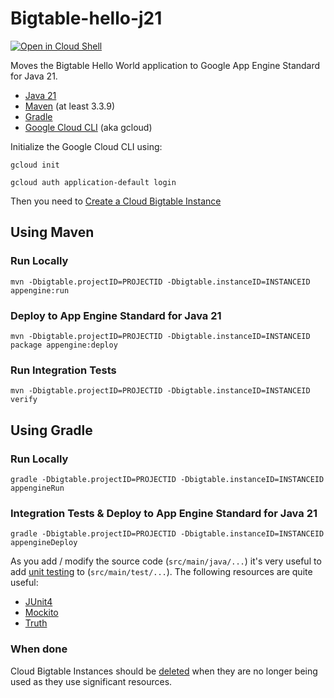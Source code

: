 Bigtable-hello-j21
=================

<a href="https://console.cloud.google.com/cloudshell/open?git_repo=https://github.com/GoogleCloudPlatform/java-docs-samples&page=editor&open_in_editor=appengine-java21/ee8/bigtable/README.md">
<img alt="Open in Cloud Shell" src ="http://gstatic.com/cloudssh/images/open-btn.png"></a>

Moves the Bigtable Hello World application to Google App Engine Standard for Java 21.


* [Java 21](http://www.oracle.com/technetwork/java/javase/downloads/index.html)
* [Maven](https://maven.apache.org/download.cgi) (at least 3.3.9)
* [Gradle](https://gradle.org)
* [Google Cloud CLI](https://cloud.google.com/cli/) (aka gcloud)

Initialize the Google Cloud CLI using:

    gcloud init

    gcloud auth application-default login

Then you need to [Create a Cloud Bigtable Instance](https://cloud.google.com/bigtable/docs/creating-instance)


## Using Maven

### Run Locally

    mvn -Dbigtable.projectID=PROJECTID -Dbigtable.instanceID=INSTANCEID appengine:run

### Deploy to App Engine Standard for Java 21

    mvn -Dbigtable.projectID=PROJECTID -Dbigtable.instanceID=INSTANCEID package appengine:deploy

### Run Integration Tests

    mvn -Dbigtable.projectID=PROJECTID -Dbigtable.instanceID=INSTANCEID verify

## Using Gradle

### Run Locally

    gradle -Dbigtable.projectID=PROJECTID -Dbigtable.instanceID=INSTANCEID appengineRun

### Integration Tests & Deploy to App Engine Standard for Java 21

    gradle -Dbigtable.projectID=PROJECTID -Dbigtable.instanceID=INSTANCEID appengineDeploy

As you add / modify the source code (`src/main/java/...`) it's very useful to add
[unit testing](https://cloud.google.com/appengine/docs/java/tools/localunittesting)
to (`src/main/test/...`).  The following resources are quite useful:

* [JUnit4](http://junit.org/junit4/)
* [Mockito](http://mockito.org/)
* [Truth](http://google.github.io/truth/)

### When done

Cloud Bigtable Instances should be [deleted](https://cloud.google.com/bigtable/docs/deleting-instance)
when they are no longer being used as they use significant resources.

